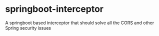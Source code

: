 # springboot-interceptor
A springboot based interceptor that should solve all the CORS and other Spring security issues
